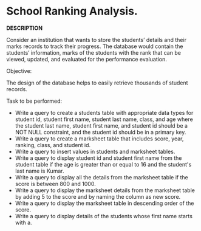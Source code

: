 # School Ranking Analysis.
**DESCRIPTION**

Consider an institution that wants to store the students’ details and their marks records to track their progress. The database would contain the students’ information, marks of the students with the rank that can be viewed, updated, and evaluated for the performance evaluation.

Objective:

The design of the database helps to easily retrieve thousands of student records.

Task to be performed:

- Write a query to create a students table with appropriate data types for student id, student first name, student last name, class, and age where the student last name, student first name, and student id should be a NOT NULL constraint, and the student id should be in a primary key.
- Write a query to create a marksheet table that includes score, year, ranking, class, and student id.
- Write a query to insert values in students and marksheet tables.
- Write a query to display student id and student first name from the student table if the age is greater than or equal to 16 and the student's last name is Kumar.
- Write a query to display all the details from the marksheet table if the score is between 800 and 1000.
- Write a query to display the marksheet details from the marksheet table by adding 5 to the score and by naming the column as new score.
- Write a query to display the marksheet table in descending order of the  score.
- Write a query to display details of the students whose first name starts with a.
